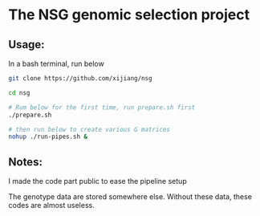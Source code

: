 # The NSG genomic selection project

## Usage:

In a bash terminal, run below
```bash
git clone https://github.com/xijiang/nsg

cd nsg

# Rum below for the first time, run prepare.sh first
./prepare.sh

# then run below to create various G matrices
nohup ./run-pipes.sh &
```

## Notes:

I made the code part public to ease the pipeline setup

The genotype data are stored somewhere else.  Without these data, these codes are almost useless.
